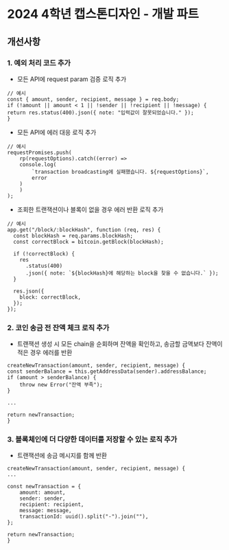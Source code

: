 # 2024 4학년 캡스톤디자인 - 개발 파트

## 개선사항

### 1. 예외 처리 코드 추가

- 모든 API에 request param 검증 로직 추가

```
// 예시
const { amount, sender, recipient, message } = req.body;
if (!amount || amount < 1 || !sender || !recipient || !message) {
return res.status(400).json({ note: "입력값이 잘못되었습니다." });
}
```

- 모든 API에 에러 대응 로직 추가

```
// 예시
requestPromises.push(
    rp(requestOptions).catch((error) =>
    console.log(
        `transaction broadcasting에 실패했습니다. ${requestOptions}`,
        error
    )
    )
);
```

- 조회한 트랜잭션이나 블록이 없을 경우 에러 반환 로직 추가

```
// 예시
app.get("/block/:blockHash", function (req, res) {
  const blockHash = req.params.blockHash;
  const correctBlock = bitcoin.getBlock(blockHash);

  if (!correctBlock) {
    res
      .status(400)
      .json({ note: `${blockHash}에 해당하는 block을 찾을 수 없습니다.` });
  }

  res.json({
    block: correctBlock,
  });
});
```

### 2. 코인 송금 전 잔액 체크 로직 추가

- 트랜잭션 생성 시 모든 chain을 순회하며 잔액을 확인하고, 송금할 금액보다 잔액이 적은 경우 에러를 반환

```
createNewTransaction(amount, sender, recipient, message) {
const senderBalance = this.getAddressData(sender).addressBalance;
if (amount > senderBalance) {
    throw new Error("잔액 부족");
}

...

return newTransaction;
}
```

### 3. 블록체인에 더 다양한 데이터를 저장할 수 있는 로직 추가

- 트랜잭션에 송금 메시지를 함께 반환

```
createNewTransaction(amount, sender, recipient, message) {
...

const newTransaction = {
    amount: amount,
    sender: sender,
    recipient: recipient,
    message: message,
    transactionId: uuid().split("-").join(""),
};

return newTransaction;
}
```
